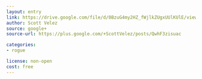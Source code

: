 ```yaml
---
layout: entry
link: https://drive.google.com/file/d/0BzuG4my2HZ_fWjlkZUgxUUlKUlE/view
author: Scott Velez
source: google+
source-url: https://plus.google.com/+ScottVelez/posts/QwhF3zisuac

categories:
- rogue

license: non-open
cost: free
---
```


